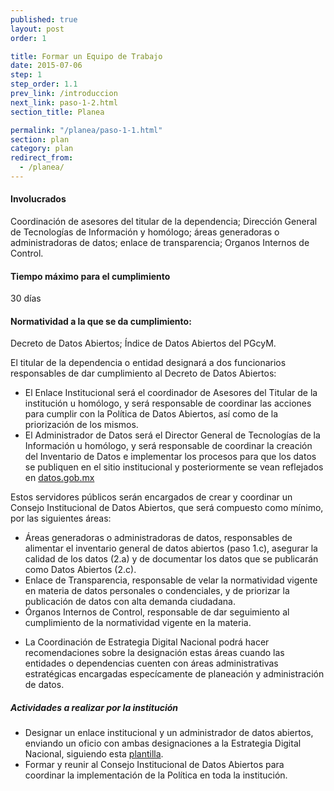 ```yaml
---
published: true
layout: post
order: 1

title: Formar un Equipo de Trabajo
date: 2015-07-06
step: 1
step_order: 1.1
prev_link: /introduccion
next_link: paso-1-2.html
section_title: Planea

permalink: "/planea/paso-1-1.html"
section: plan
category: plan
redirect_from:
  - /planea/
---
```


#### Involucrados

Coordinación de asesores del titular de la dependencia; Dirección General de Tecnologías de Información y homólogo; áreas generadoras o administradoras de datos; enlace de transparencia; Organos Internos de Control.

#### Tiempo máximo para el cumplimiento

30 días

#### Normatividad a la que se da cumplimiento:

Decreto de Datos Abiertos; Índice de Datos Abiertos del PGcyM.

El titular de la dependencia o entidad designará a dos funcionarios responsables de dar cumplimiento al Decreto de Datos Abiertos:

- El Enlace Institucional será el coordinador de Asesores del Titular de la institución u homólogo, y será responsable de coordinar las acciones para cumplir con la Política de Datos Abiertos, así como de la priorización de los mismos.
- El Administrador de Datos será el Director General de Tecnologías de la Información u homólogo, y será responsable de coordinar la creación del Inventario de Datos e implementar los procesos para que los datos se publiquen en el sitio institucional y posteriormente se vean reflejados en <a href="http://datos.gob.mx" target="_blank">datos.gob.mx</a>


Estos servidores públicos serán encargados de crear y coordinar un Consejo Institucional de Datos Abiertos, que será compuesto como mínimo, por las siguientes áreas:

- Áreas generadoras o administradoras de datos, responsables de alimentar el inventario general de datos abiertos (paso 1.c), asegurar la calidad de los datos (2.a) y de documentar los datos que se publicarán como Datos Abiertos (2.c).
- Enlace de Transparencia, responsable de velar la normatividad vigente en materia de datos personales o condenciales, y de priorizar la publicación de datos con alta demanda ciudadana.
- Órganos Internos de Control, responsable de dar seguimiento al cumplimiento de la normatividad vigente en la materia.

* La Coordinación de Estrategia Digital Nacional podrá hacer recomendaciones sobre la designación estas áreas cuando las entidades o dependencias cuenten con áreas administrativas estratégicas encargadas especícamente de planeación y administración de datos.

##### Actividades a realizar por la institución

<ul class="highlight-list">
    <li>Designar un enlace institucional y un administrador de datos abiertos, enviando un oficio con ambas designaciones a la Estrategia Digital Nacional, siguiendo esta <a href="../docs/oficio_designacion_enlace_administrador.docx">plantilla</a>.</li>
    <li>Formar y reunir al Consejo Institucional de Datos Abiertos para coordinar la implementación de la Política en toda la institución.</li>
</ul>